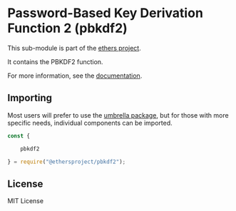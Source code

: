 Password-Based Key Derivation Function 2 (pbkdf2)
=================================================

This sub-module is part of the [ethers project](https://github.com/ethers-io/ethers.js).

It contains the PBKDF2 function.

For more information, see the [documentation](https://docs.ethers.io/v5/api/utils/).

Importing
---------

Most users will prefer to use the [umbrella package](https://www.npmjs.com/package/ethers),
but for those with more specific needs, individual components can be imported.

```javascript
const {

    pbkdf2

} = require("@ethersproject/pbkdf2");
```

License
-------

MIT License
